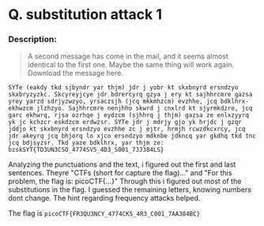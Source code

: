 # Q. substitution attack 1
### Description:
> A second message has come in the mail, and it seems almost identical to the first one. Maybe the same thing will work again.
Download the message here.
~~~
SYTe (eakdy tkd sjbyndr yar thjm) jdr j yobr kt skxbnyrd ersndzyo skxbryzyzkc. Skcyreyjcye jdr bdrercyrq gzya j ery kt sajhhrcmre gazsa yrey yarzd sdrjyzwzyo, yrsaczsjh (jcq mkkmhzcm) evzhhe, jcq bdklhrx-ekhwzcm jlzhzyo. Sajhhrcmre nenjhho skwrd j cnxlrd kt sjyrmkdzre, jcq garc ekhwrq, rjsa ozrhqe j eydzcm (sjhhrq j thjm) gazsa ze enlxzyyrq yk jc kchzcr eskdzcm erdwzsr. SYTe jdr j mdrjy gjo yk hrjdc j gzqr jddjo kt skxbnyrd ersndzyo evzhhe zc j ejtr, hrmjh rcwzdkcxrcy, jcq jdr akeyrq jcq bhjorq lo xjco ersndzyo mdknbe jdkncq yar gkdhq tkd tnc jcq bdjsyzsr. Tkd yaze bdklhrx, yar thjm ze: bzskSYT{TD3UN3CSO_4774SV5_4D3_S001_7JJ384LS}
~~~
Analyzing the punctuations and the text, i figured out the first and last sentences. Theyre "CTFs (short for capture the flag)..." and "For this problem, the flag is: picoCTF{...}"
Through this i figured out most of the substitutions in the flag. I guessed the remaining letters, knowing numbers dont change. The hint regarding frequency attacks helped.

The flag is `picoCTF{FR3QU3NCY_4774CK5_4R3_C001_7AA384BC}`

